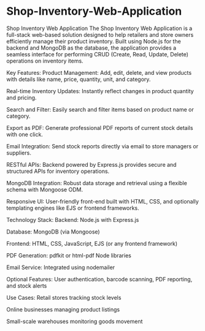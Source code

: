 # Shop-Inventory-Web-Application
Shop Inventory Web Application The Shop Inventory Web Application is a full-stack web-based solution designed to help retailers and store owners efficiently manage their product inventory. Built using Node.js for the backend and MongoDB as the database, the application provides a seamless interface for performing CRUD (Create, Read, Update, Delete) operations on inventory items.

Key Features:
Product Management: Add, edit, delete, and view products with details like name, price, quantity, unit, and category.

Real-time Inventory Updates: Instantly reflect changes in product quantity and pricing.

Search and Filter: Easily search and filter items based on product name or category.

Export as PDF: Generate professional PDF reports of current stock details with one click.

Email Integration: Send stock reports directly via email to store managers or suppliers.

RESTful APIs: Backend powered by Express.js provides secure and structured APIs for inventory operations.

MongoDB Integration: Robust data storage and retrieval using a flexible schema with Mongoose ODM.

Responsive UI: User-friendly front-end built with HTML, CSS, and optionally templating engines like EJS or frontend frameworks.


Technology Stack:
Backend: Node.js with Express.js

Database: MongoDB (via Mongoose)

Frontend: HTML, CSS, JavaScript, EJS (or any frontend framework)

PDF Generation: pdfkit or html-pdf Node libraries

Email Service: Integrated using nodemailer

Optional Features: User authentication, barcode scanning, PDF reporting, and stock alerts

Use Cases:
Retail stores tracking stock levels

Online businesses managing product listings

Small-scale warehouses monitoring goods movement

